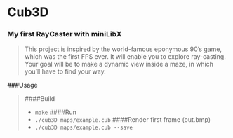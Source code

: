 # Cub3D
### My first RayCaster with miniLibX

>This project is inspired by the world-famous eponymous 90’s game, which was the first FPS ever. It will enable you to explore ray-casting. Your goal will be to make a dynamic view inside a maze, in which you’ll have to find your way.

###Usage
> ####Build
> - `make`
> ####Run
> - `./cub3D maps/example.cub`
> ####Render first frame (out.bmp)
> - `./cub3D maps/example.cub --save`